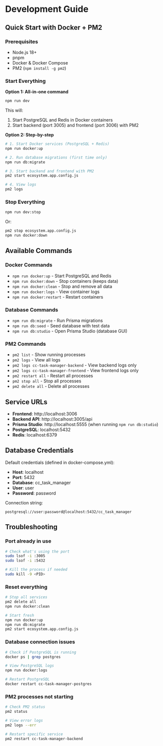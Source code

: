 # Development Guide

## Quick Start with Docker + PM2

### Prerequisites
- Node.js 18+
- pnpm
- Docker & Docker Compose
- PM2 (`npm install -g pm2`)

### Start Everything

**Option 1: All-in-one command**
```bash
npm run dev
```
This will:
1. Start PostgreSQL and Redis in Docker containers
2. Start backend (port 3005) and frontend (port 3006) with PM2

**Option 2: Step-by-step**
```bash
# 1. Start Docker services (PostgreSQL + Redis)
npm run docker:up

# 2. Run database migrations (first time only)
npm run db:migrate

# 3. Start backend and frontend with PM2
pm2 start ecosystem.app.config.js

# 4. View logs
pm2 logs
```

### Stop Everything
```bash
npm run dev:stop
```
Or:
```bash
pm2 stop ecosystem.app.config.js
npm run docker:down
```

## Available Commands

### Docker Commands
- `npm run docker:up` - Start PostgreSQL and Redis
- `npm run docker:down` - Stop containers (keeps data)
- `npm run docker:clean` - Stop and remove all data
- `npm run docker:logs` - View container logs
- `npm run docker:restart` - Restart containers

### Database Commands
- `npm run db:migrate` - Run Prisma migrations
- `npm run db:seed` - Seed database with test data
- `npm run db:studio` - Open Prisma Studio (database GUI)

### PM2 Commands
- `pm2 list` - Show running processes
- `pm2 logs` - View all logs
- `pm2 logs cc-task-manager-backend` - View backend logs only
- `pm2 logs cc-task-manager-frontend` - View frontend logs only
- `pm2 restart all` - Restart all processes
- `pm2 stop all` - Stop all processes
- `pm2 delete all` - Delete all processes

## Service URLs

- **Frontend**: http://localhost:3006
- **Backend API**: http://localhost:3005/api
- **Prisma Studio**: http://localhost:5555 (when running `npm run db:studio`)
- **PostgreSQL**: localhost:5432
- **Redis**: localhost:6379

## Database Credentials

Default credentials (defined in docker-compose.yml):
- **Host**: localhost
- **Port**: 5432
- **Database**: cc_task_manager
- **User**: user
- **Password**: password

Connection string:
```
postgresql://user:password@localhost:5432/cc_task_manager
```

## Troubleshooting

### Port already in use
```bash
# Check what's using the port
sudo lsof -i :3005
sudo lsof -i :5432

# Kill the process if needed
sudo kill -9 <PID>
```

### Reset everything
```bash
# Stop all services
pm2 delete all
npm run docker:clean

# Start fresh
npm run docker:up
npm run db:migrate
pm2 start ecosystem.app.config.js
```

### Database connection issues
```bash
# Check if PostgreSQL is running
docker ps | grep postgres

# View PostgreSQL logs
npm run docker:logs

# Restart PostgreSQL
docker restart cc-task-manager-postgres
```

### PM2 processes not starting
```bash
# Check PM2 status
pm2 status

# View error logs
pm2 logs --err

# Restart specific service
pm2 restart cc-task-manager-backend
```